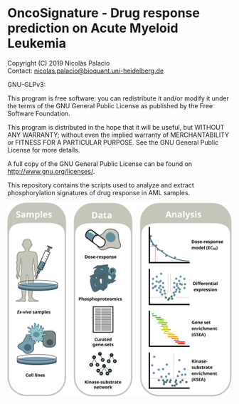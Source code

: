 # OncoSignature - Drug response prediction on Acute Myeloid Leukemia

Copyright (C) 2019 Nicolàs Palacio<br>
Contact: nicolas.palacio@bioquant.uni-heidelberg.de<br>

GNU-GLPv3:

This program is free software: you can redistribute it and/or modify
it under the terms of the GNU General Public License as published by
the Free Software Foundation.

This program is distributed in the hope that it will be useful, but
WITHOUT ANY WARRANTY; without even the implied warranty of
MERCHANTABILITY or FITNESS FOR A PARTICULAR PURPOSE. See the GNU
General Public License for more details.

A full copy of the GNU General Public License can be found on
http://www.gnu.org/licenses/.

This repository contains the scripts used to analyze and extract
phosphorylation signatures of drug response in AML samples.

![Grapical abstract](oncosignature_pipeline.svg)
